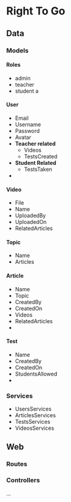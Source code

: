 # Right To Go

## Data

### Models

#### Roles

* admin
* teacher
* student
a
#### User

* Email
* Username
* Password
* Avatar
* **Teacher related**
  * Videos
  * TestsCreated
* **Student Related**
  * TestsTaken
* 

#### Video

* File
* Name
* UploadedBy
* UploadedOn
* RelatedArticles

#### Topic

* Name
* Articles

#### Article

* Name
* Topic
* CreatedBy
* CreatedOn
* Videos
* RelatedArticles
* 

#### Test

* Name
* CreatedBy
* CreatedOn
* StudentsAllowed
* 

### Services

* UsersServices
* ArticlesServices
* TestsServices
* VideosServices

## Web

### Routes

### Controllers

...

